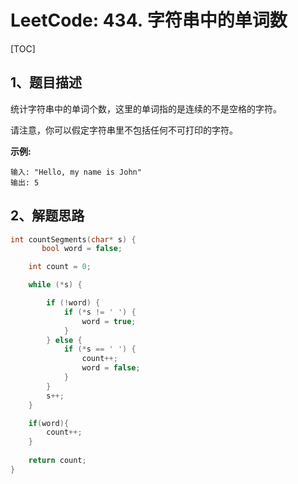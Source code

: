 # LeetCode: 434. 字符串中的单词数

[TOC]

## 1、题目描述



统计字符串中的单词个数，这里的单词指的是连续的不是空格的字符。

请注意，你可以假定字符串里不包括任何不可打印的字符。

**示例:**

```
输入: "Hello, my name is John"
输出: 5
```



## 2、解题思路





```c
int countSegments(char* s) {
       bool word = false;

    int count = 0;

    while (*s) {

        if (!word) {
            if (*s != ' ') {
                word = true;
            }
        } else {
            if (*s == ' ') {
                count++;
                word = false;
            }
        }
        s++;
    }

    if(word){
        count++;
    }
    
    return count;
}
```

